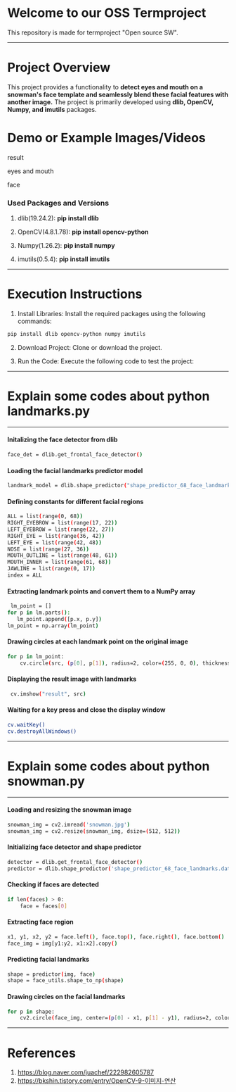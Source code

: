 # Welcome to our OSS Termproject
This repository is made for termproject "Open source SW".

---

# Project Overview
This project provides a functionality to **detect eyes and mouth on a snowman's face template and seamlessly blend these facial features with another image.** 
The project is primarily developed using **dlib, OpenCV, Numpy, and imutils** packages.

# Demo or Example Images/Videos

result

eyes and mouth

face 

### Used Packages and Versions

1. dlib(19.24.2): **pip install dlib**

2. OpenCV(4.8.1.78): **pip install opencv-python**

3. Numpy(1.26.2): **pip install numpy**

4. imutils(0.5.4): **pip install imutils**


---

# Execution Instructions

1. Install Libraries: Install the required packages using the following commands:
```sh
pip install dlib opencv-python numpy imutils
```
2. Download Project: Clone or download the project.

3. Run the Code: Execute the following code to test the project:
---

# Explain some codes about **python landmarks.py**
---
#### Initalizing the face detector from dlib
```sh
face_det = dlib.get_frontal_face_detector()
```
#### Loading the facial landmarks predictor model
```sh
landmark_model = dlib.shape_predictor("shape_predictor_68_face_landmarks.dat")
```
#### Defining constants for different facial regions
```sh
ALL = list(range(0, 68))
RIGHT_EYEBROW = list(range(17, 22))
LEFT_EYEBROW = list(range(22, 27))
RIGHT_EYE = list(range(36, 42))
LEFT_EYE = list(range(42, 48))
NOSE = list(range(27, 36))
MOUTH_OUTLINE = list(range(48, 61))
MOUTH_INNER = list(range(61, 68))
JAWLINE = list(range(0, 17))
index = ALL
```
#### Extracting landmark points and convert them to a NumPy array
```sh
 lm_point = []
for p in lm.parts():
   lm_point.append([p.x, p.y])
lm_point = np.array(lm_point)
```
#### Drawing circles at each landmark point on the original image
```sh
for p in lm_point:
    cv.circle(src, (p[0], p[1]), radius=2, color=(255, 0, 0), thickness=2)
```
#### Displaying the result image with landmarks
```sh
 cv.imshow("result", src)
 ```
#### Waiting for a key press and close the display window
```sh
cv.waitKey()
cv.destroyAllWindows()
```

---
# Explain some codes about **python snowman.py**
---

#### Loading and resizing the snowman image
```sh
snowman_img = cv2.imread('snowman.jpg')
snowman_img = cv2.resize(snowman_img, dsize=(512, 512))
```

#### Initializing face detector and shape predictor
```sh
detector = dlib.get_frontal_face_detector()
predictor = dlib.shape_predictor('shape_predictor_68_face_landmarks.dat')
```
#### Checking if faces are detected
```sh
if len(faces) > 0:
    face = faces[0]
```

#### Extracting face region
```sh
x1, y1, x2, y2 = face.left(), face.top(), face.right(), face.bottom()
face_img = img[y1:y2, x1:x2].copy()
```
#### Predicting facial landmarks
```sh
shape = predictor(img, face)
shape = face_utils.shape_to_np(shape)
```
#### Drawing circles on the facial landmarks
```sh
for p in shape:
    cv2.circle(face_img, center=(p[0] - x1, p[1] - y1), radius=2, color=255, thickness=-1)
```
---

# References

1. https://blog.naver.com/juachef/222982605787
2. https://bkshin.tistory.com/entry/OpenCV-9-이미지-연산

